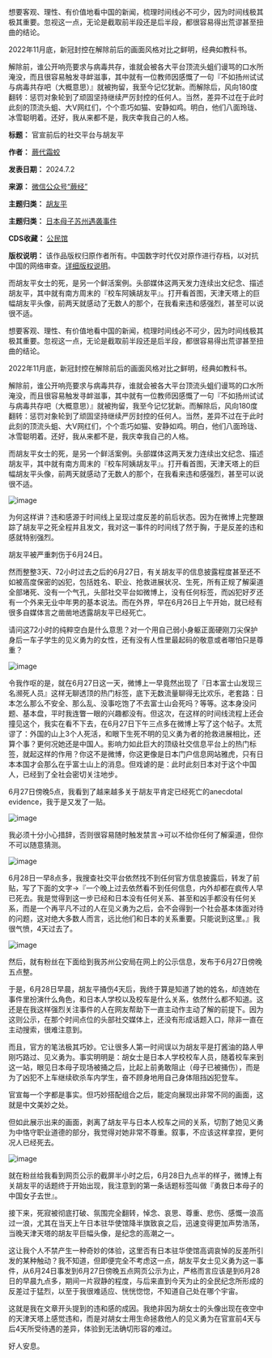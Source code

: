 想要客观、理性、有价值地看中国的新闻，梳理时间线必不可少，因为时间线极其极其重要。忽视这一点，无论是截取前半段还是后半段，都很容易得出荒谬甚至扭曲的结论。


2022年11月底，新冠封控在解除前后的画面风格对比之鲜明，经典如教科书。


解除前，谁公开响亮要求与病毒共存，谁就会被各大平台顶流头蛆们谩骂的口水所淹没，而且很容易触发寻衅滋事，其中就有一位教师因感慨了一句『不如扬州试试与病毒共存吧（大概意思）』就被拘留，我至今记忆犹新。而解除后，风向180度翻转：惩罚对象轮到了顽固坚持继续严厉封控的任何人。当然，差异不过在于此时此刻的顶流头蛆、大V网红们，个个乖巧如猫、安静如鸡。明白，他们八面玲珑、冰雪聪明着。还好，我从来都不是，我庆幸我自己的人格。




**标题：** 官宣前后的社交平台与胡友平  

**作者：** [蕨代霜蛟](https://chinadigitaltimes.net/space/蕨经)  

**发表日期：** 2024.7.2  

**来源：** [微信公众号“蕨经”](https://web.archive.org/web/https://mp.weixin.qq.com/s/5pSgjjjSeN7TueikNOJmaA)  

**主题归类：** [胡友平](https://chinadigitaltimes.net/space/胡友平)  

**主题归类：** [日本母子苏州遇袭事件](https://chinadigitaltimes.net/space/日本母子苏州遇袭事件)  

**CDS收藏：** [公民馆](https://chinadigitaltimes.net/space/%E5%85%AC%E6%B0%91%E9%A6%86)  

**版权说明：** 该作品版权归原作者所有。中国数字时代仅对原作进行存档，以对抗中国的网络审查。[详细版权说明](https://chinadigitaltimes.net/chinese/copyright)。


而胡友平女士的死，是另一个鲜活案例。头部媒体这两天发力连续出文纪念、描述胡友平，其中就有南方周末的『校车阿姨胡友平』。打开看首图，天津天塔上的巨幅胡友平头像，前两天就感动了无数人的那个，在我看来违和感强烈，甚至可以说很不适。


想要客观、理性、有价值地看中国的新闻，梳理时间线必不可少，因为时间线极其极其重要。忽视这一点，无论是截取前半段还是后半段，都很容易得出荒谬甚至扭曲的结论。


2022年11月底，新冠封控在解除前后的画面风格对比之鲜明，经典如教科书。


解除前，谁公开响亮要求与病毒共存，谁就会被各大平台顶流头蛆们谩骂的口水所淹没，而且很容易触发寻衅滋事，其中就有一位教师因感慨了一句『不如扬州试试与病毒共存吧（大概意思）』就被拘留，我至今记忆犹新。而解除后，风向180度翻转：惩罚对象轮到了顽固坚持继续严厉封控的任何人。当然，差异不过在于此时此刻的顶流头蛆、大V网红们，个个乖巧如猫、安静如鸡。明白，他们八面玲珑、冰雪聪明着。还好，我从来都不是，我庆幸我自己的人格。


而胡友平女士的死，是另一个鲜活案例。头部媒体这两天发力连续出文纪念、描述胡友平，其中就有南方周末的『校车阿姨胡友平』。打开看首图，天津天塔上的巨幅胡友平头像，前两天就感动了无数人的那个，在我看来违和感强烈，甚至可以说很不适。


![image](https://chinadigitaltimes.net/chinese/files/2024/07/post-709387-6683e6ebd9291.)


为何这样讲？违和感源于时间线上呈现过度反差的前后状态。因为在微博上完整跟踪了胡友平之死全程并且发文，我对这一事件的时间线了然于胸，于是反差的违和感就特别强烈。


胡友平被严重刺伤于6月24日。


然而整整3天、72小时过去之后的6月27日，有关胡友平的信息披露程度甚至还不如被高度保密的凶犯，包括姓名、职业、抢救进展状况、生死，所有正规了解渠道全部堵死、没有一个气孔，头部社交平台如微博上，没有任何标签，而凶犯好歹还有一个外来无业中年男的基本说法。而在外界，早在6月26日上午开始，就已经有很多自媒体言之凿凿地透露胡友平已经死亡。


请问这72小时的纯粹空白是什么意思？对一个用自己弱小身躯正面硬刚刀尖保护身后一车子学生的见义勇为的女性，还有没有人性里最起码的敬意或者哪怕只是尊重？


![image](https://chinadigitaltimes.net/chinese/files/2024/07/post-709387-6683e6ebe95e8.png)


令我作呕的是，就在6月27日这一天，微博上一早竟然出现了『日本富士山发现三名濒死人员』这样无聊透顶的热门标签，底下无数流量聊得无比欢乐，老套路：日本怎么那么不安全、那么乱、没事吃饱了不去富士山会死吗？等等。这本身没问题、基本盘，平时我连瞥一眼的兴趣都没有。但这次，在这样的时间线流程上还会撞见这个，我实在看不下去，在6月27日下午三点多在微博上写了这个帖子。太荒谬了：外国的山上3个人死活，和眼下生死不明的见义勇为者的抢救进展相比，还算个事？更何况她还是中国人。影响力如此巨大的顶级社交信息平台上的热门标签，就起这样的作用？你这不是微博，你这更像是日本门户信息网站雅虎，只有日本本国才会那么在乎富士山上的消息。但戏谑的是：此时此刻日本对于这个中国人，已经到了全社会密切关注地步。


6月27日傍晚5点，我看到了越来越多关于胡友平肯定已经死亡的anecdotal evidence，我于是又发了一贴。


![image](https://chinadigitaltimes.net/chinese/files/2024/07/post-709387-6683e6ec00522.png)


我必须十分小心措辞，否则很容易随时触发禁言→可以不给你任何了解渠道，但你不可以随意猜测。


![image](https://chinadigitaltimes.net/chinese/files/2024/07/post-709387-6683e6ec0cb10.png)


6月28日一早8点多，我搜查社交平台依然找不到任何官方信息披露后，转发了前贴，写了下面的文字→『一个晚上过去依然看不到任何信息，内外却都在疯传人早已死去。我是觉得到这一步已经和日本没有任何关系、甚至和凶手都没有任何关系，而是一个再平凡不过的人在见义勇为之后，会不会得到一个社会基本体面对待的问题，这对绝大多数人而言，远比他们和日本的关系重要。只能说到这里。』我很气愤，4天过去了。


![image](https://chinadigitaltimes.net/chinese/files/2024/07/post-709387-6683e6ec206d7.png)


然后，就有粉丝在下面给到我苏州公安局在网上的公示信息，发布于6月27日傍晚五点整。


于是，6月28日早晨，胡友平捅伤4天后，我终于算是知道了她的姓名，却连她在事件里扮演什么角色，和日本人学校以及校车是什么关系，依然什么都不知道。这还是在我这样强烈关注事件的人在网友帮助下一直主动作主动了解的前提下。因为这则公示，在那个时间点位的头部社交媒体上，还没有形成话题入口，除非一直在主动搜索，很难注意到。


而且，官方的笔法极其巧妙。它让很多人第一时间误以为胡友平是打酱油的路人甲刚巧路过、见义勇为。事实明明是：胡女士是日本人学校校车人员，随着校车来到这一站，眼见日本母子现场被捅之后，比起上前勇敢阻止（母子已被捅伤），而是为了凶犯不上车继续砍杀车内学生，奋不顾身地用自己身体阻挡凶犯登车。


官宣每一个字都是事实。但巧妙搭配组合之后，能定向展现出非常不同的画面，这就是中文美妙之处。


但如此展示出来的画面，剥离了胡友平与日本人校车之间的关系，切割了她见义勇为中恪守职业道德的部分，我觉得对她非常不尊重。叙事，不应该这样拿捏，更何况人已经死去。


![image](https://chinadigitaltimes.net/chinese/files/2024/07/post-709387-6683e6ec37bdf.png)


就在粉丝给我看到网页公示的截屏半小时之后，6月28日九点半的样子，微博上有关胡友平的话题终于开始出现，我注意到的第一条话题标签叫做『勇救日本母子的中国女子去世』。


接下来，死寂被彻底打破、氛围完全翻转，悼念、哀思、尊重、悲伤、感慨一浪高过一浪，尤其在当天上午日本驻华使馆降半旗致哀之后，迅速变得更加声势浩荡，当晚天津天塔的胡友平巨幅头像，是纪念的高潮之一。


这让我个人不禁产生一种奇妙的体验，这里否有日本驻华使馆高调哀悼的反差所引发的某种触动？我不知道，但即便完全不考虑这一点，胡友平女士见义勇为这一事件，从6月24日事发到6月27日傍晚五点网页公示为止，严格而言应该是到6月28日的早晨九点多，期间一片寂静的程度，与后来直到今天为止的全民纪念所形成的反差过于猛烈，以至于我很难适应、恍恍惚惚，不知道自己处在哪个宇宙。


这就是我在文章开头提到的违和感的成因。我绝非因为胡女士的头像出现在夜空中的天津天塔上感觉违和，而是对胡女士用生命拯救他人的见义勇为在官宣前4天与后4天所受待遇的差异，体验到无法确切形容的难过。


好人安息。

